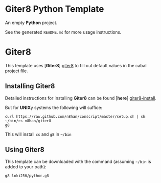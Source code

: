 # Giter8 Python Template

An empty **Python** project.

See the generated `README.md` for more usage instructions.

# Giter8

This template uses [**Giter8**] [giter8] to fill out default values in the cabal project file.

## Installing Giter8

Detailed instructions for installing **Giter8** can be found [**here**] [giter8-install].

But for **UNIX**y systems the following will suffice:

    curl https://raw.github.com/n8han/conscript/master/setup.sh | sh
    ~/bin/cs n8han/giter8
    g8

This will install `cs` and `g8` in `~/bin`

## Using Giter8

This template can be downloaded with the command (assuming `~/bin` is added to your path):

    g8 loki256/python.g8

[giter8]: https://github.com/n8han/giter8 "n8han/giter8 on github.com"
[giter8-install]: https://github.com/n8han/giter8/blob/master/README.markdown#installation "Installation instructions for Giter8"
